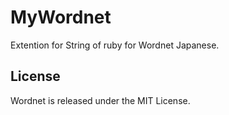 # MyWordnet

Extention for String of ruby for Wordnet Japanese.

## License

Wordnet is released under the MIT License.

